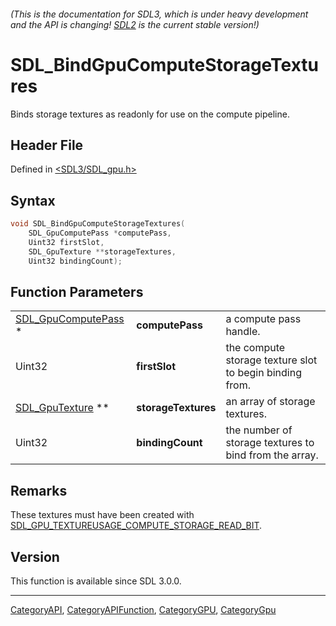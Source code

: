 ###### (This is the documentation for SDL3, which is under heavy development and the API is changing! [SDL2](https://wiki.libsdl.org/SDL2/) is the current stable version!)
# SDL_BindGpuComputeStorageTextures

Binds storage textures as readonly for use on the compute pipeline.

## Header File

Defined in [<SDL3/SDL_gpu.h>](https://github.com/libsdl-org/SDL/blob/main/include/SDL3/SDL_gpu.h)

## Syntax

```c
void SDL_BindGpuComputeStorageTextures(
    SDL_GpuComputePass *computePass,
    Uint32 firstSlot,
    SDL_GpuTexture **storageTextures,
    Uint32 bindingCount);
```

## Function Parameters

|                                            |                     |                                                         |
| ------------------------------------------ | ------------------- | ------------------------------------------------------- |
| [SDL_GpuComputePass](SDL_GpuComputePass) * | **computePass**     | a compute pass handle.                                  |
| Uint32                                     | **firstSlot**       | the compute storage texture slot to begin binding from. |
| [SDL_GpuTexture](SDL_GpuTexture) **        | **storageTextures** | an array of storage textures.                           |
| Uint32                                     | **bindingCount**    | the number of storage textures to bind from the array.  |

## Remarks

These textures must have been created with
[SDL_GPU_TEXTUREUSAGE_COMPUTE_STORAGE_READ_BIT](SDL_GPU_TEXTUREUSAGE_COMPUTE_STORAGE_READ_BIT).

## Version

This function is available since SDL 3.0.0.

----
[CategoryAPI](CategoryAPI), [CategoryAPIFunction](CategoryAPIFunction), [CategoryGPU](CategoryGPU), [CategoryGpu](CategoryGpu)


